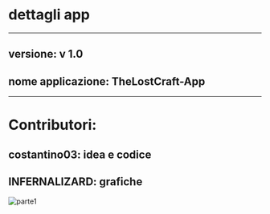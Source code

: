 # dettagli app
---
## versione: v 1.0
## nome applicazione: TheLostCraft-App
---
# Contributori:
## costantino03: idea e codice
## INFERNALIZARD: grafiche

![parte1](http://url/to/img.png)